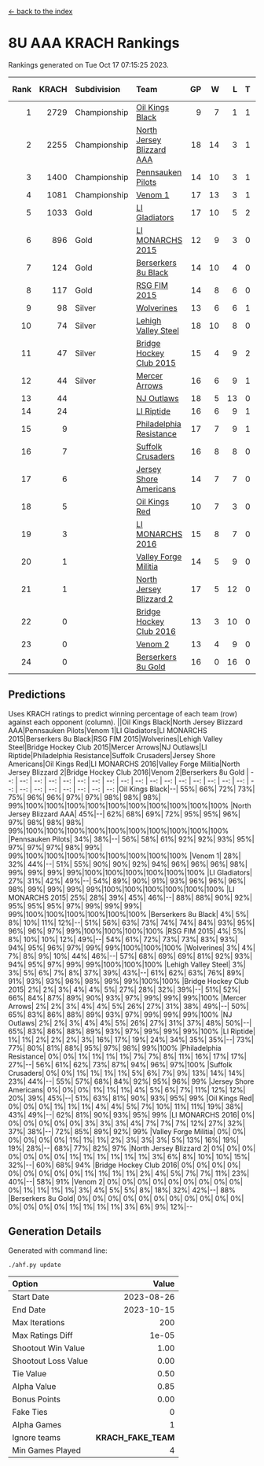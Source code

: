 [<- back to the index](readme.md)
# 8U AAA KRACH Rankings
Rankings generated on Tue Oct 17 07:15:25 2023.

Rank|KRACH|Subdivision|Team|GP|W|L|T|OTW|OTL|SoS|Exp Wins|Win Diff
---:|---:|:---|:---|---:|---:|---:|---:|---:|---:|---:|---:|---:
1|2729|Championship|[Oil Kings Black](https://gamesheetstats.com/seasons/3659/teams/140206/schedule)|9|7|1|1|1|0|669|8.3|-0.0
2|2255|Championship|[North Jersey Blizzard AAA](https://gamesheetstats.com/seasons/3659/teams/140205/schedule)|18|14|3|1|0|0|684|15.3|-0.0
3|1400|Championship|[Pennsauken Pilots](https://gamesheetstats.com/seasons/3659/teams/140208/schedule)|14|10|3|1|0|0|673|11.3|-0.0
4|1081|Championship|[Venom 1](https://gamesheetstats.com/seasons/3659/teams/140213/schedule)|17|13|3|1|1|1|587|14.3|-0.0
5|1033|Gold|[LI Gladiators](https://gamesheetstats.com/seasons/3659/teams/140201/schedule)|17|10|5|2|0|0|1054|11.8|-0.0
6|896|Gold|[LI MONARCHS 2015](https://gamesheetstats.com/seasons/3659/teams/140198/schedule)|12|9|3|0|0|0|578|9.8|-0.0
7|124|Gold|[Berserkers 8u Black](https://gamesheetstats.com/seasons/3659/teams/140192/schedule)|14|10|4|0|0|0|162|10.9|0.0
8|117|Gold|[RSG FIM 2015](https://gamesheetstats.com/seasons/3659/teams/140210/schedule)|14|8|6|0|0|1|493|8.8|-0.0
9|98|Silver|[Wolverines](https://gamesheetstats.com/seasons/3659/teams/140215/schedule)|13|6|6|1|0|0|398|7.3|-0.0
10|74|Silver|[Lehigh Valley Steel](https://gamesheetstats.com/seasons/3659/teams/140197/schedule)|18|10|8|0|1|0|465|10.8|-0.0
11|47|Silver|[Bridge Hockey Club 2015](https://gamesheetstats.com/seasons/3659/teams/140194/schedule)|15|4|9|2|0|2|640|5.9|0.0
12|44|Silver|[Mercer Arrows](https://gamesheetstats.com/seasons/3659/teams/140202/schedule)|16|6|9|1|1|0|438|7.4|0.0
13|44||[NJ Outlaws](https://gamesheetstats.com/seasons/3659/teams/140203/schedule)|18|5|13|0|1|1|620|5.8|-0.0
14|24||[LI Riptide](https://gamesheetstats.com/seasons/3659/teams/140200/schedule)|16|6|9|1|0|0|649|7.4|0.0
15|9||[Philadelphia Resistance](https://gamesheetstats.com/seasons/3659/teams/140209/schedule)|17|7|9|1|0|0|148|8.4|0.0
16|7||[Suffolk Crusaders](https://gamesheetstats.com/seasons/3659/teams/140211/schedule)|16|8|8|0|0|0|88|8.9|0.0
17|6||[Jersey Shore Americans](https://gamesheetstats.com/seasons/3659/teams/140196/schedule)|14|7|7|0|0|0|90|7.9|0.0
18|5||[Oil Kings Red](https://gamesheetstats.com/seasons/3659/teams/140207/schedule)|10|7|3|0|0|0|4|7.9|0.0
19|3||[LI MONARCHS 2016](https://gamesheetstats.com/seasons/3659/teams/140199/schedule)|15|8|7|0|1|0|21|8.9|0.0
20|1||[Valley Forge Militia](https://gamesheetstats.com/seasons/3659/teams/140212/schedule)|14|5|9|0|0|0|159|5.9|0.0
21|1||[North Jersey Blizzard 2](https://gamesheetstats.com/seasons/3659/teams/140204/schedule)|17|5|12|0|0|1|21|5.9|0.0
22|0||[Bridge Hockey Club 2016](https://gamesheetstats.com/seasons/3659/teams/140195/schedule)|13|3|10|0|0|0|10|3.9|0.0
23|0||[Venom 2](https://gamesheetstats.com/seasons/3659/teams/140214/schedule)|13|4|9|0|0|0|7|4.9|0.0
24|0||[Berserkers 8u Gold](https://gamesheetstats.com/seasons/3659/teams/140193/schedule)|16|0|16|0|0|0|3|0.9|0.0

## Predictions
Uses KRACH ratings to predict winning percentage of each team (row) against each opponent (column).
||Oil Kings Black|North Jersey Blizzard AAA|Pennsauken Pilots|Venom 1|LI Gladiators|LI MONARCHS 2015|Berserkers 8u Black|RSG FIM 2015|Wolverines|Lehigh Valley Steel|Bridge Hockey Club 2015|Mercer Arrows|NJ Outlaws|LI Riptide|Philadelphia Resistance|Suffolk Crusaders|Jersey Shore Americans|Oil Kings Red|LI MONARCHS 2016|Valley Forge Militia|North Jersey Blizzard 2|Bridge Hockey Club 2016|Venom 2|Berserkers 8u Gold
| --: | --: | --: | --: | --: | --: | --: | --: | --: | --: | --: | --: | --: | --: | --: | --: | --: | --: | --: | --: | --: | --: | --: | --: | --: 
|Oil Kings Black|--| 55%| 66%| 72%| 73%| 75%| 96%| 96%| 97%| 97%| 98%| 98%| 98%| 99%|100%|100%|100%|100%|100%|100%|100%|100%|100%|100%
|North Jersey Blizzard AAA| 45%|--| 62%| 68%| 69%| 72%| 95%| 95%| 96%| 97%| 98%| 98%| 98%| 99%|100%|100%|100%|100%|100%|100%|100%|100%|100%|100%
|Pennsauken Pilots| 34%| 38%|--| 56%| 58%| 61%| 92%| 92%| 93%| 95%| 97%| 97%| 97%| 98%| 99%| 99%|100%|100%|100%|100%|100%|100%|100%|100%
|Venom 1| 28%| 32%| 44%|--| 51%| 55%| 90%| 90%| 92%| 94%| 96%| 96%| 96%| 98%| 99%| 99%| 99%| 99%|100%|100%|100%|100%|100%|100%
|LI Gladiators| 27%| 31%| 42%| 49%|--| 54%| 89%| 90%| 91%| 93%| 96%| 96%| 96%| 98%| 99%| 99%| 99%| 99%|100%|100%|100%|100%|100%|100%
|LI MONARCHS 2015| 25%| 28%| 39%| 45%| 46%|--| 88%| 88%| 90%| 92%| 95%| 95%| 95%| 97%| 99%| 99%| 99%| 99%|100%|100%|100%|100%|100%|100%
|Berserkers 8u Black|  4%|  5%|  8%| 10%| 11%| 12%|--| 51%| 56%| 63%| 73%| 74%| 74%| 84%| 93%| 95%| 96%| 96%| 97%| 99%|100%|100%|100%|100%
|RSG FIM 2015|  4%|  5%|  8%| 10%| 10%| 12%| 49%|--| 54%| 61%| 72%| 73%| 73%| 83%| 93%| 94%| 95%| 96%| 97%| 99%| 99%|100%|100%|100%
|Wolverines|  3%|  4%|  7%|  8%|  9%| 10%| 44%| 46%|--| 57%| 68%| 69%| 69%| 81%| 92%| 93%| 94%| 95%| 97%| 99%| 99%|100%|100%|100%
|Lehigh Valley Steel|  3%|  3%|  5%|  6%|  7%|  8%| 37%| 39%| 43%|--| 61%| 62%| 63%| 76%| 89%| 91%| 93%| 93%| 96%| 98%| 99%| 99%|100%|100%
|Bridge Hockey Club 2015|  2%|  2%|  3%|  4%|  4%|  5%| 27%| 28%| 32%| 39%|--| 51%| 52%| 66%| 84%| 87%| 89%| 90%| 93%| 97%| 99%| 99%| 99%|100%
|Mercer Arrows|  2%|  2%|  3%|  4%|  4%|  5%| 26%| 27%| 31%| 38%| 49%|--| 50%| 65%| 83%| 86%| 88%| 89%| 93%| 97%| 99%| 99%| 99%|100%
|NJ Outlaws|  2%|  2%|  3%|  4%|  4%|  5%| 26%| 27%| 31%| 37%| 48%| 50%|--| 65%| 83%| 86%| 88%| 89%| 93%| 97%| 99%| 99%| 99%|100%
|LI Riptide|  1%|  1%|  2%|  2%|  2%|  3%| 16%| 17%| 19%| 24%| 34%| 35%| 35%|--| 73%| 77%| 80%| 81%| 88%| 95%| 97%| 98%| 99%|100%
|Philadelphia Resistance|  0%|  0%|  1%|  1%|  1%|  1%|  7%|  7%|  8%| 11%| 16%| 17%| 17%| 27%|--| 56%| 61%| 62%| 73%| 87%| 94%| 96%| 97%|100%
|Suffolk Crusaders|  0%|  0%|  1%|  1%|  1%|  1%|  5%|  6%|  7%|  9%| 13%| 14%| 14%| 23%| 44%|--| 55%| 57%| 68%| 84%| 92%| 95%| 96%| 99%
|Jersey Shore Americans|  0%|  0%|  0%|  1%|  1%|  1%|  4%|  5%|  6%|  7%| 11%| 12%| 12%| 20%| 39%| 45%|--| 51%| 63%| 81%| 90%| 93%| 95%| 99%
|Oil Kings Red|  0%|  0%|  0%|  1%|  1%|  1%|  4%|  4%|  5%|  7%| 10%| 11%| 11%| 19%| 38%| 43%| 49%|--| 62%| 81%| 90%| 93%| 95%| 99%
|LI MONARCHS 2016|  0%|  0%|  0%|  0%|  0%|  0%|  3%|  3%|  3%|  4%|  7%|  7%|  7%| 12%| 27%| 32%| 37%| 38%|--| 72%| 85%| 89%| 92%| 99%
|Valley Forge Militia|  0%|  0%|  0%|  0%|  0%|  0%|  1%|  1%|  1%|  2%|  3%|  3%|  3%|  5%| 13%| 16%| 19%| 19%| 28%|--| 68%| 77%| 82%| 97%
|North Jersey Blizzard 2|  0%|  0%|  0%|  0%|  0%|  0%|  0%|  1%|  1%|  1%|  1%|  1%|  1%|  3%|  6%|  8%| 10%| 10%| 15%| 32%|--| 60%| 68%| 94%
|Bridge Hockey Club 2016|  0%|  0%|  0%|  0%|  0%|  0%|  0%|  0%|  0%|  1%|  1%|  1%|  1%|  2%|  4%|  5%|  7%|  7%| 11%| 23%| 40%|--| 58%| 91%
|Venom 2|  0%|  0%|  0%|  0%|  0%|  0%|  0%|  0%|  0%|  0%|  1%|  1%|  1%|  1%|  3%|  4%|  5%|  5%|  8%| 18%| 32%| 42%|--| 88%
|Berserkers 8u Gold|  0%|  0%|  0%|  0%|  0%|  0%|  0%|  0%|  0%|  0%|  0%|  0%|  0%|  0%|  0%|  1%|  1%|  1%|  1%|  3%|  6%|  9%| 12%|--

## Generation Details

Generated with command line:
```
./ahf.py update
```

| Option | Value |
| :----- | ----: |
| Start Date | 2023-08-26 |
| End Date | 2023-10-15 |
| Max Iterations | 200 |
| Max Ratings Diff | 1e-05 |
| Shootout Win Value | 1.00 |
| Shootout Loss Value | 0.00 |
| Tie Value | 0.50 |
| Alpha Value | 0.85 |
| Bonus Points | 0.00 |
| Fake Ties | 0 |
| Alpha Games | 1 |
| Ignore teams | __KRACH_FAKE_TEAM__ |
| Min Games Played | 4 |


